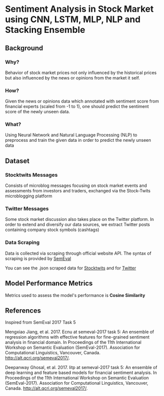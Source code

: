 # Sentiment Analysis in Stock Market using CNN, LSTM, MLP, NLP and Stacking Ensemble

## Background

### Why?

Behavior of stock market prices not only influenced by the historical prices but also influenced by the news or opinions from the market it self. 

### How?

Given the news or opinions data which annotated with sentiment score from financial experts (scaled from -1 to 1), one should predict the sentiment score of the newly unseen data.

### What?

Using Neural Network and Natural Language Processing (NLP) to preprocess and train the given data in order to predict the newly unseen data

## Dataset

### Stocktwits Messages

Consists of microblog messages focusing on stock market events and assessments from investors and traders, exchanged via the Stock-Twits microblogging platform 

### Twitter Messages

Some stock market discussion also takes place on the Twitter platform. In order to extend and diversify our data sources, we extract Twitter posts containing company stock symbols (cashtags) 

### Data Scraping

Data is collected via scraping through official website API. The syntax of scraping is provided by [SemEval](http://alt.qcri.org/semeval2017/task5/)

You can see the .json scraped data for [Stocktwits](Raw%20Data/Microblog_Trainingdata-stocktwits_full.json) and for [Twitter](Raw%20Data/Microblog_Trainingdata-twitter_full.json)

## Model Performance Metrics

Metrics used to assess the model's performance is **Cosine Similarity** 

## References
Inspired from SemEval 2017 Task 5

Mengxiao Jiang, et al. 2017. Ecnu at semeval-2017 task 5: An ensemble of regression algorithms with effective features for fine-grained sentiment analysis in financial domain. In Proceedings of the 11th International Workshop on Semantic Evaluation (SemEval-2017). Association for Computational Linguistics, Vancouver, Canada. http://alt.qcri.org/semeval2017/.

Deepanway Ghosal, et al. 2017. Iitp at semeval-2017 task 5: An ensemble of deep learning and feature based models for financial sentiment analysis. In Proceedings of the 11th International Workshop on Semantic Evaluation (SemEval-2017). Association for Computational Linguistics, Vancouver, Canada. http://alt.qcri.org/semeval2017/.

